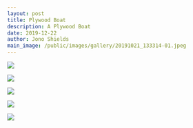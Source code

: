 ```yaml
---
layout: post
title: Plywood Boat
description: A Plywood Boat
date: 2019-12-22
author: Jono Shields
main_image: /public/images/gallery/20191021_133314-01.jpeg
---
```


![](/public/images/gallery/gallery3.jpg)

![](/public/images/gallery/gallery2.jpg)

![](/public/images/gallery/gallery1.jpg)

![](/public/images/gallery/gallery4.jpg)

![](/public/images/gallery/20191021_133314-01.jpeg)
